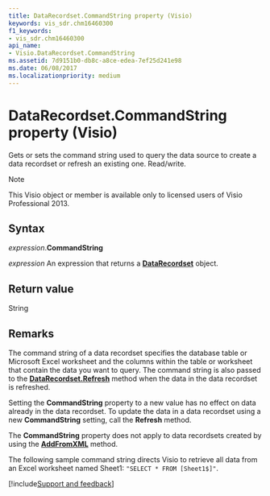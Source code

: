 ```yaml
---
title: DataRecordset.CommandString property (Visio)
keywords: vis_sdr.chm16460300
f1_keywords:
- vis_sdr.chm16460300
api_name:
- Visio.DataRecordset.CommandString
ms.assetid: 7d9151b0-db8c-a8ce-edea-7ef25d241e98
ms.date: 06/08/2017
ms.localizationpriority: medium
---
```



# DataRecordset.CommandString property (Visio)

Gets or sets the command string used to query the data source to create a data recordset or refresh an existing one. Read/write.

> [!NOTE]
> This Visio object or member is available only to licensed users of Visio Professional 2013.

## Syntax

_expression_.**CommandString**

_expression_ An expression that returns a **[DataRecordset](Visio.DataRecordset.md)** object.

## Return value

String

## Remarks

The command string of a data recordset specifies the database table or Microsoft Excel worksheet and the columns within the table or worksheet that contain the data you want to query. The command string is also passed to the **[DataRecordset.Refresh](Visio.DataRecordset.Refresh.md)** method when the data in the data recordset is refreshed.

Setting the **CommandString** property to a new value has no effect on data already in the data recordset. To update the data in a data recordset using a new **CommandString** setting, call the **Refresh** method.

The **CommandString** property does not apply to data recordsets created by using the **[AddFromXML](Visio.DataRecordsets.AddFromXML.md)** method.

The following sample command string directs Visio to retrieve all data from an Excel worksheet named Sheet1: `"SELECT * FROM [Sheet1$]"`.

[!include[Support and feedback](~/includes/feedback-boilerplate.md)]